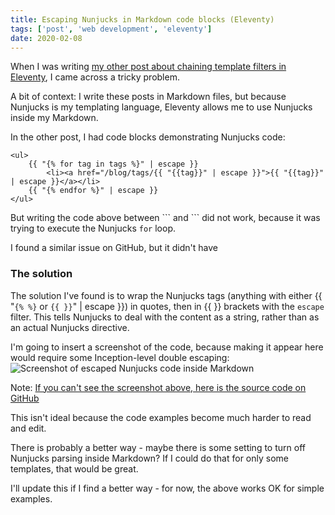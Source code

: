 ```yaml
---
title: Escaping Nunjucks in Markdown code blocks (Eleventy)
tags: ['post', 'web development', 'eleventy']
date: 2020-02-08
---
```


When I was writing [my other post about chaining template filters in Eleventy](/blog/2020/02/eleventy-chain-template-filters/), I came across a tricky problem.

A bit of context: I write these posts in Markdown files, but because Nunjucks is my templating language, Eleventy allows me to use Nunjucks inside my Markdown.

In the other post, I had code blocks demonstrating Nunjucks code:

```
<ul>
    {{ "{% for tag in tags %}" | escape }}
        <li><a href="/blog/tags/{{ "{{tag}}" | escape }}">{{ "{{tag}}" | escape }}</a></li>
    {{ "{% endfor %}" | escape }}
</ul>
```

But writing the code above between \``` and \``` did not work, because it was trying to execute the Nunjucks `for` loop.

I found a similar issue on GitHub, but it didn't have 

### The solution

The solution I've found is to wrap the Nunjucks tags (anything with either {{ "`{% %}` or `{{ }}`" | escape }}) in quotes, then in \{\{ \}\} brackets with the `escape` filter. This tells Nunjucks to deal with the content as a string, rather than as an actual Nunjucks directive.

I'm going to insert a screenshot of the code, because making it appear here would require some Inception-level double escaping:
![Screenshot of escaped Nunjucks code inside Markdown](/images/escaping-nunjucks-in-eleventy.png)
<p class="text-sm">Note: <a href="https://www.github.com/larryhudson/personal-site-11ty">If you can't see the screenshot above, here is the source code on GitHub</a></p>

This isn't ideal because the code examples become much harder to read and edit.

There is probably a better way - maybe there is some setting to turn off Nunjucks parsing inside Markdown? If I could do that for only some templates, that would be great.

I'll update this if I find a better way - for now, the above works OK for simple examples.



